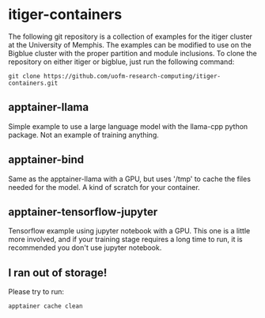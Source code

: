 # itiger-containers
The following git repository is a collection of examples for the itiger cluster at the University of Memphis. The examples can be modified to use on the Bigblue cluster with the proper partition and module inclusions. To clone the repository on either itiger or bigblue, just run the following command:
```
git clone https://github.com/uofm-research-computing/itiger-containers.git
```

## apptainer-llama 
Simple example to use a large language model with the llama-cpp python package. Not an example of training anything.

## apptainer-bind 
Same as the apptainer-llama with a GPU, but uses '/tmp' to cache the files needed for the model. A kind of scratch for your container.

## apptainer-tensorflow-jupyter 
Tensorflow example using jupyter notebook with a GPU. This one is a little more involved, and if your training stage requires a long time to run, it is recommended you don't use jupyter notebook.

## I ran out of storage!
Please try to run:
```
apptainer cache clean
```
